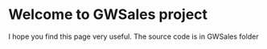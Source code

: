 # Welcome to GWSales project
I hope you find this page very useful.
The source code is in GWSales folder

